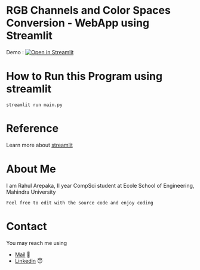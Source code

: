 # RGB Channels and Color Spaces Conversion - WebApp using Streamlit

Demo :  [![Open in Streamlit](https://static.streamlit.io/badges/streamlit_badge_black_white.svg)](https://share.streamlit.io/rahularepaka/rgbchannel/main/main.py)
 
# How to Run this Program using streamlit
```
streamlit run main.py
```
# Reference
Learn more about [streamlit](https://streamlit.io/)

# About Me

I am Rahul Arepaka, II year CompSci student at Ecole School of Engineering, Mahindra University
```
Feel free to edit with the source code and enjoy coding
```

# Contact
You may reach me using 

- [Mail](mailto:rahul20ucse156@mahindrauniversity.edu.in) 📧
- [Linkedin](https://www.linkedin.com/in/rahul-arepaka/) 😇
